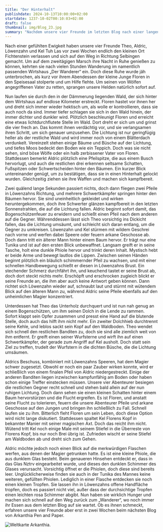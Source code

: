 ```yaml
---
title: "Der Hinterhalt"
publishdate: 2024-10-13T10:00:00+02:00
startdate: 1237-10-02T00:10:03+02:00
draft: false
thumbnail: img/Blog_23.jpg
summary: "Nachdem unsere vier Freunde im letzten Blog nach einer langen Wanderung endlich im Rasthaus 'Der Wanderer' angekommen waren und sich nur auf eine warme Mahlzeit gefreut hatten, stürmte plötzlich ein kleiner, blutender Junge in den Speisesaal und bat verzweifelt um Hilfe. Heldenhaft, wie unsere vier Freunde nun mal sind, rennen sie nun durch den dichten Wald. Ob sie dem Jungen wirklich helfen können, erfahrt ihr hier:"
---
```


Nach einer gefühlten Ewigkeit haben unsere vier Freunde Theo, Aldric, Löwenzahn und Kel Tuh Las vor zwei Wochen endlich den kleinen Ort Fichtenstein verlassen und sich auf den Weg in Richtung Selbingen gemacht. Um auf dem zweitägigen Marsch ihre Nacht in Ruhe genießen zu können, kehrten sie nach vielen Stunden Wanderung im namentlich passenden Wirtshaus „Der Wanderer“ ein. Doch diese Ruhe wurde jäh unterbrochen, als kurz vor ihrem Abendessen der kleine Junge Floren in den Speisesaal stolperte und um Hilfe flehte. Um seinen von Wölfen angegriffenen Vater zu retten, sprangen unsere Helden natürlich sofort auf.

Nun laufen sie durch den in der Dämmerung liegenden Wald, der sich hinter dem Wirtshaus auf endlose Kilometer erstreckt. Floren hastet vor ihnen her und dreht sich immer wieder hektisch um, als wolle er kontrollieren, dass sie auch noch da sind. Immer tiefer schlagen sie sich in den Wald hinein, der immer dichter und dunkler wird. Plötzlich beschleunigt Floren und erreicht eine etwas lichtdurchflutete Stelle im Wald. Dort dreht er sich um und grinst die vier frech an. Das kommt ihnen verdächtig vor, und sie verlangsamen ihren Schritt, um sich genauer umzusehen. Die Lichtung ist nur geringfügig heller als der restliche Wald und wird immer noch von einem Blätterdach verdunkelt. Vereinzelt stehen einige Bäume und Büsche auf der Lichtung, und tiefes Moos bedeckt den Boden wie ein Teppich. Doch was sie nicht sehen, sind böse Wölfe oder ein halb zerbissener Vater von Floren. Stattdessen bemerkt Aldric plötzlich eine Pfeilspitze, die aus einem Busch hervorlugt, und auch die restlichen drei erkennen seltsame Schatten, Fußspitzen oder Schwertscheiden hinter den Bäumen. Ein kurzer Blick untereinander genügt, um zu bestätigen, dass sie in einen Hinterhalt gelockt wurden. Gleichzeitig ziehen sie ihre Waffen und machen sich kampfbereit.

Zwei quälend lange Sekunden passiert nichts, doch dann fliegen zwei Pfeile in Löwenzahns Richtung, und mehrere Schwertkämpfer springen hinter den Bäumen hervor. Sie sind uneinheitlich gekleidet und wirken heruntergekommen, doch ihre Schwerter glänzen kampfbereit in den letzten Sonnenstrahlen, die auf die Lichtung fallen. Aldric beginnt sofort damit, das Bogenschützenfeuer zu erwidern und schießt einen Pfeil nach dem anderen auf die Gegner. Währenddessen lässt sich Theo vorsichtig ins Dickicht fallen, das die Lichtung umsäumt, und schleicht sich daran entlang, um die Gegner zu umkreisen. Löwenzahn und Kel stürmen mit wildem Geschrei nach vorne und werfen dabei Speere oder feuern arkane Geschosse ab. Doch dann tritt ein älterer Mann hinter einem Baum hervor. Er trägt nur eine Tunika und ist auf den ersten Blick unbewaffnet. Langsam greift er in seine Tasche, holt eine dunkle Phiole hervor und trinkt deren Inhalt. Mystisch hebt er beide Arme und bewegt lautlos die Lippen. Zwischen seinen Händen beginnt plötzlich ein bläulich schimmernder Pfeil zu wachsen, und mit einer schnellen Handbewegung schießt er diesen in Löwenzahns Brust. Ein stechender Schmerz durchfährt ihn, und keuchend tastet er seine Brust ab, doch dort steckt nichts mehr. Erschöpft und erschrocken zugleich blickt er seine Freunde an, die ihm aber auch keine Antwort geben können. Dann richtet sich Löwenzahn wieder auf, schnaubt laut und stürmt mit wütendem Blick auf den älteren Mann zu, während Aldric seine Pfeile ebenfalls auf den unheimlichen Magier konzentriert.

Unterdessen hat Theo das Unterholz durchquert und ist nun nah genug an einem Bogenschützen, um ihm seinen Dolch in die Lende zu rammen. Sofort klappt sein Opfer zusammen und presst eine Hand auf die blutende Stelle, doch auch das hilft ihm nicht mehr. Ein zweiter Dolchhieb durchtrennt seine Kehle, und leblos sackt sein Kopf auf den Waldboden. Theo wendet sich schnell den restlichen Banditen zu, doch sie sind alle ziemlich weit von ihm entfernt. Er greift einen seiner Wurfsterne und wirft ihn auf einen Schwertkämpfer, der gerade zum Angriff auf Kel ausholt. Doch statt sein Ziel zu treffen, trudelt der Wurfstern in die dichten Büsche, die die Lichtung umsäumen.

Aldrics Beschuss, kombiniert mit Löwenzahns Speeren, hat dem Magier schwer zugesetzt. Obwohl er noch ein paar Zauber wirken konnte, wird er schließlich von einem finalen Pfeil von Aldric niedergestreckt. Einige der anderen Banditen liegen inzwischen kampfunfähig am Boden oder haben schon einige Treffer einstecken müssen. Unsere vier Abenteurer besiegen die restlichen Gegner recht schnell und stehen bald allein auf der nun ruhigen Lichtung. Doch dann sehen sie einen kleinen Schatten hinter einem Baum hervorstürzen und die Flucht ergreifen. Es ist Floren, und anstatt seine Flucht zu tolerieren, feuern die unsere Abenteurer Pfeile und arkane Geschosse auf den Jungen und bringen ihn schließlich zu Fall. Schnell laufen sie zu ihm. Bitterlich fleht Floren um sein Leben, doch diese Option wird nicht lange diskutiert. Stattdessen spaltet Kel Florens Kopf in bekannter Manier mit seiner magischen Axt. Doch das reicht ihm nicht. Wütend tritt Kel noch einige Male mit seinem Stiefel in die Überreste von Florens Kopf, bis nur noch Brei übrig ist. Zufrieden wischt er seine Stiefel am Waldboden ab und dreht sich zum Gehen.

Aldric möchte jedoch noch einen Blick auf die merkwürdigen Flaschen werfen, aus denen der Magier getrunken hatte. Es ist eine kleine Phiole, die aus dunklem Glas besteht. Beim genaueren Hinsehen entdeckt er, dass in das Glas Nztrv eingearbeitet wurde, und dieses den dunklen Schimmer des Glases verursacht. Vorsichtig öffnet er die Phiolen, doch diese sind bereits leer. Unglücklicherweise finden sie auch in der Tunika des Mannes keine weiteren, gefüllten Phiolen. Lediglich in einer Flasche entdecken sie noch einen kleinen Tropfen. Sie lassen ihn in Löwenzahns offene Handfläche tropfen, doch es passiert nicht viel, außer dass der durchsichtige Tropfen einen leichten rosa Schimmer abgibt. Nun haben sie wirklich Hunger und machen sich schnell auf den Weg zurück zum „Wanderer“, wo noch immer ihr Essen aus dem letzten Blog auf sie wartet. Ob es ihnen schmeckt, erfahren unsere vier Freunde aber erst in zwei Wochen beim nächsten Blog von Arkanthia Pen and Paper.

<div class="img-max center">
  <img class="img-fluid" title="Weltkarte Arkanthia" alt="Weltkarte Arkanthia." src="/img/Arkanthia_Full_Map_Wanderer.jpg" />
</div>
